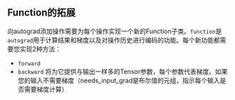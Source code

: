 
## Function的拓展

向autograd添加操作需要为每个操作实现一个新的Function子类。`function`是`autograd`用于计算结果和梯度以及对操作历史进行编码的功能。每个新功能都需要您实现2种方法：

+ `forward`  
+ `backward` 将为它提供与输出一样多的Tensor参数，每个参数代表梯度。如果您的输入不需要梯度（needs_input_grad是布尔值的元组，指示每个输入是否需要梯度计算）